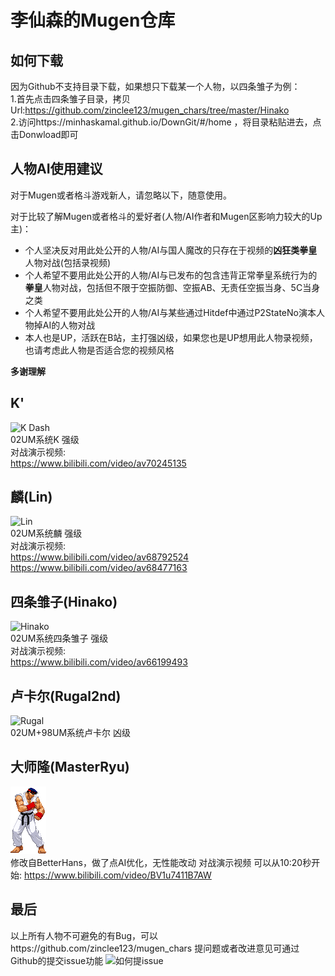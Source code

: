 # 李仙森的Mugen仓库

## 如何下载
因为Github不支持目录下载，如果想只下载某一个人物，以四条雏子为例：  
1.首先点击四条雏子目录，拷贝Url:https://github.com/zinclee123/mugen_chars/tree/master/Hinako  
2.访问https://minhaskamal.github.io/DownGit/#/home ，将目录粘贴进去，点击Donwload即可  

## 人物AI使用建议
对于Mugen或者格斗游戏新人，请忽略以下，随意使用。

对于比较了解Mugen或者格斗的爱好者(人物/AI作者和Mugen区影响力较大的Up主)：
* 个人坚决反对用此处公开的人物/AI与国人魔改的只存在于视频的**凶狂类拳皇**人物对战(包括录视频)
* 个人希望不要用此处公开的人物/AI与已发布的包含违背正常拳皇系统行为的**拳皇**人物对战，包括但不限于空振防御、空振AB、无责任空振当身、5C当身之类
* 个人希望不要用此处公开的人物/AI与某些通过Hitdef中通过P2StateNo演本人物掉AI的人物对战  
* 本人也是UP，活跃在B站，主打强凶级，如果您也是UP想用此人物录视频，也请考虑此人物是否适合您的视频风格  

**多谢理解**

## K'
![K Dash](https://github.com/zinclee123/mugen_chars/blob/master/Resources/KDash.gif)  
02UM系统K 强级  
对战演示视频:  
https://www.bilibili.com/video/av70245135 

## 麟(Lin)
![Lin](https://github.com/zinclee123/mugen_chars/blob/master/Resources/Lin.gif)  
02UM系统麟 强级   
对战演示视频:   
https://www.bilibili.com/video/av68792524   
https://www.bilibili.com/video/av68477163

## 四条雏子(Hinako)
![Hinako](https://github.com/zinclee123/mugen_chars/blob/master/Resources/Hinako.gif)   
02UM系统四条雏子 强级   
对战演示视频:   
https://www.bilibili.com/video/av66199493  

## 卢卡尔(Rugal2nd)
![Rugal](https://github.com/zinclee123/mugen_chars/blob/master/Resources/Rugal.gif)    
02UM+98UM系统卢卡尔 凶级

## 大师隆(MasterRyu)
![Hinako](https://github.com/zinclee123/mugen_chars/blob/master/Resources/MasterRyu.gif)    
修改自BetterHans，做了点AI优化，无性能改动
对战演示视频 可以从10:20秒开始:
https://www.bilibili.com/video/BV1u7411B7AW     

## 最后
以上所有人物不可避免的有Bug，可以https://github.com/zinclee123/mugen_chars 提问题或者改进意见可通过Github的提交issue功能
![如何提issue](https://github.com/zinclee123/mugen_chars/blob/master/Resources/issue.png)
